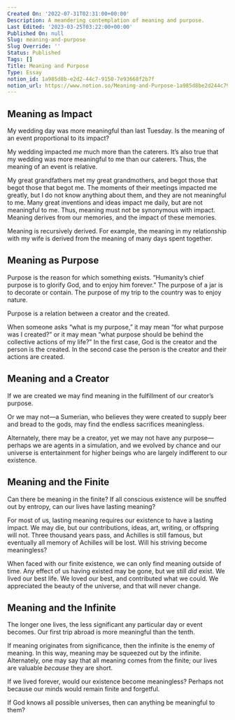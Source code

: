 ```yaml
---
Created On: '2022-07-31T02:31:00+00:00'
Description: A meandering contemplation of meaning and purpose.
Last Edited: '2023-03-25T03:22:00+00:00'
Published On: null
Slug: meaning-and-purpose
Slug Override: ''
Status: Published
Tags: []
Title: Meaning and Purpose
Type: Essay
notion_id: 1a985d8b-e2d2-44c7-9150-7e93668f2b7f
notion_url: https://www.notion.so/Meaning-and-Purpose-1a985d8be2d244c791507e93668f2b7f
---
```

<h2>Meaning as Impact</h2>
<p>My wedding day was more meaningful than last Tuesday. Is the meaning of an event proportional to its impact?</p>
<p>My wedding impacted <em>me</em> much more than the caterers. It’s also true that my wedding was more meaningful to me than our caterers. Thus, the meaning of an event is relative.</p>
<p>My great grandfathers met my great grandmothers, and begot those that begot those that begot me. The moments of their meetings impacted me greatly, but I do not know anything about them, and they are not meaningful to me. Many great inventions and ideas impact me daily, but are not meaningful to me. Thus, meaning must not be synonymous with impact. Meaning derives from our memories, and the impact of these memories.</p>
<p>Meaning is recursively derived. For example, the meaning in my relationship with my wife is derived from the meaning of many days spent together.</p>
<h2>Meaning as Purpose</h2>
<p>Purpose is the reason for which something exists. “Humanity’s chief purpose is to glorify God, and to enjoy him forever.” The purpose of a jar is to decorate or contain. The purpose of my trip to the country was to enjoy nature.</p>
<p>Purpose is a relation between a creator and the created.</p>
<p>When someone asks “what is my purpose,” it may mean “for what purpose was I created?” or it may mean “what purpose should be behind the collective actions of my life?” In the first case, God is the creator and the person is the created. In the second case the person is the creator and their actions are created.</p>
<h2>Meaning and a Creator</h2>
<p>If we are created we may find meaning in the fulfillment of our creator’s purpose.</p>
<p>Or we may not—a Sumerian, who believes they were created to supply beer and bread to the gods, may find the endless sacrifices meaningless.</p>
<p>Alternately, there may be a creator, yet we may not have any purpose—perhaps we are agents in a simulation, and we evolved by chance and our universe is entertainment for higher beings who are largely indifferent to our existence.</p>
<h2>Meaning and the Finite</h2>
<p>Can there be meaning in the finite? If all conscious existence will be snuffed out by entropy, can our lives have lasting meaning?</p>
<p>For most of us, lasting meaning requires our existence to have a lasting impact. We may die, but our contributions, ideas, art, writing, or offspring will not. Three thousand years pass, and Achilles is still famous, but eventually all memory of Achilles will be lost. Will his striving become meaningless?</p>
<p>When faced with our finite existence, we can only find meaning outside of time. Any effect of us having existed may be gone, but we still <em>did</em> exist. We lived our best life. We loved our best, and contributed what we could. We appreciated the beauty of the universe, and that will never change.</p>
<h2>Meaning and the Infinite</h2>
<p>The longer one lives, the less significant any particular day or event becomes. Our first trip abroad is more meaningful than the tenth.</p>
<p>If meaning originates from significance, then the infinite is the enemy of meaning. In this way, meaning may be squeezed out by the infinite. Alternately, one may say that all meaning comes from the finite; our lives are valuable <em>because</em> they are short.</p>
<p>If we lived forever, would our existence become meaningless? Perhaps not because our minds would remain finite and forgetful.</p>
<p>If God knows all possible universes, then can anything be meaningful to them?</p>
